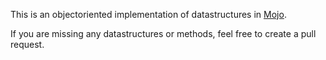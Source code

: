 This is an objectoriented implementation of datastructures in [Mojo](https://www.modular.com/max/mojo).  
  
If you are missing any datastructures or methods, feel free to create a pull request.  
